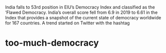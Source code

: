 India falls to 53rd position in EIU’s Democracy Index and classified as the ‘Flawed Democracy. India’s overall score fell from 6.9 in 2019 to 6.61 in the Index that provides a snapshot of the current state of democracy worldwide for 167 countries. A trend started on Twitter with the hashtag
# too-much-democracy
